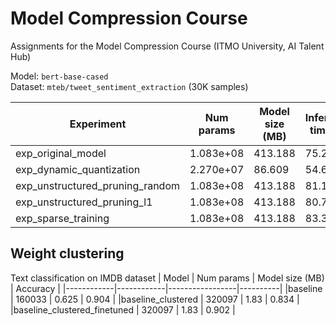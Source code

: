 # Model Compression Course
Assignments for the Model Compression Course (ITMO University, AI Talent Hub)

Model: ```bert-base-cased```  
Dataset: ```mteb/tweet_sentiment_extraction``` (30K samples)

| Experiment | Num params | Model size (MB) | Inference time (s) | Macro F1 |
|------------|------------|-----------------|--------------------|----------|
|exp_original_model|1.083e+08|413.188|75.256|0.784|
|exp_dynamic_quantization|2.270e+07|86.609|54.674|0.779|
|exp_unstructured_pruning_random|1.083e+08|413.188|81.144|0.429|
|exp_unstructured_pruning_l1|1.083e+08|413.188|80.742|0.665|
|exp_sparse_training|1.083e+08|413.188|83.362|0.714|



## Weight clustering 
Text classification on IMDB dataset
| Model | Num params | Model size (MB) | Accuracy |
|------------|------------|-----------------|----------|
|baseline | 160033 | 0.625  | 0.904 |
|baseline_clustered | 320097 | 1.83  | 0.834 |
|baseline_clustered_finetuned | 320097 | 1.83  | 0.902 |


